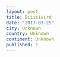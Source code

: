 ```yaml
---
layout: post
title: Biiiiiiird
date: "2017-03-25"
city: Unknown
country: Unknown
continent: Unknown
published: 1
---
```

